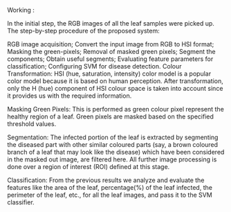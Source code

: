 Working :


In the initial step, the RGB images of all the leaf samples were picked up. The step-by-step procedure of the proposed system:

RGB image acquisition;
Convert the input image from RGB to HSI format;
Masking the green-pixels;
Removal of masked green pixels;
Segment the components;
Obtain useful segments;
Evaluating feature parameters for classification;
Configuring SVM for disease detection.
Colour Transformation: HSI (hue, saturation, intensity) color model is a popular color model because it is based on human perception. After transformation, only the H (hue) component of HSI colour space is taken into account since it provides us with the required information.

Masking Green Pixels: This is performed as green colour pixel represent the healthy region of a leaf. Green pixels are masked based on the specified threshold values.

Segmentation: The infected portion of the leaf is extracted by segmenting the diseased part with other similar coloured parts (say, a brown coloured branch of a leaf that may look like the disease) which have been considered in the masked out image, are filtered here. All further image processing is done over a region of interest (ROI) defined at this stage.

Classification: From the previous results we analyze and evaluate the features like the area of the leaf, percentage(%) of the leaf infected, the perimeter of the leaf, etc., for all the leaf images, and pass it to the SVM classifier.
